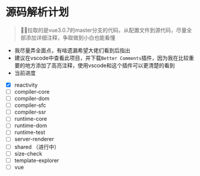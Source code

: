 # 源码解析计划

> 拉取的是vue3.0.7的master分支的代码，从配置文件到源代码，尽量全部添加详细注释，争取做到小白也能看懂

- 我尽量弄全面点，有啥遗漏希望大佬们看到后指出
- 建议在vscode中查看此项目，并下载`Better Comments`插件，因为我在比较重要的地方添加了高亮注释，使用vscode和这个插件可以更清楚的看到
- 当前进度

- [x] reactivity
- [ ] compiler-core
- [ ] compiler-dom
- [ ] compiler-sfc
- [ ] compiler-ssr
- [ ] runtime-core
- [ ] runtime-dom
- [ ] runtime-test
- [ ] server-renderer
- [ ] shared （进行中）
- [ ] size-check
- [ ] template-explorer
- [ ] vue
